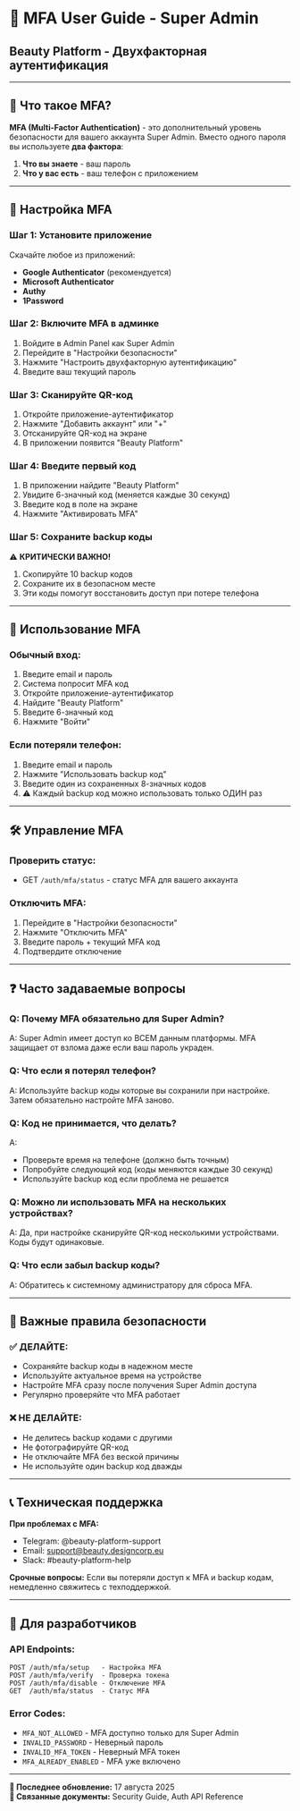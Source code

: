# 🔐 MFA User Guide - Super Admin
## Beauty Platform - Двухфакторная аутентификация

---

## 🎯 Что такое MFA?

**MFA (Multi-Factor Authentication)** - это дополнительный уровень безопасности для вашего аккаунта Super Admin. Вместо одного пароля вы используете **два фактора**:

1. **Что вы знаете** - ваш пароль
2. **Что у вас есть** - ваш телефон с приложением

---

## 📱 Настройка MFA

### **Шаг 1: Установите приложение**
Скачайте любое из приложений:
- **Google Authenticator** (рекомендуется)
- **Microsoft Authenticator**  
- **Authy**
- **1Password**

### **Шаг 2: Включите MFA в админке**
1. Войдите в Admin Panel как Super Admin
2. Перейдите в "Настройки безопасности"
3. Нажмите "Настроить двухфакторную аутентификацию"
4. Введите ваш текущий пароль

### **Шаг 3: Сканируйте QR-код**
1. Откройте приложение-аутентификатор
2. Нажмите "Добавить аккаунт" или "+"
3. Отсканируйте QR-код на экране
4. В приложении появится "Beauty Platform"

### **Шаг 4: Введите первый код**
1. В приложении найдите "Beauty Platform"
2. Увидите 6-значный код (меняется каждые 30 секунд)
3. Введите код в поле на экране
4. Нажмите "Активировать MFA"

### **Шаг 5: Сохраните backup коды**
⚠️ **КРИТИЧЕСКИ ВАЖНО!**
1. Скопируйте 10 backup кодов
2. Сохраните их в безопасном месте
3. Эти коды помогут восстановить доступ при потере телефона

---

## 🔑 Использование MFA

### **Обычный вход:**
1. Введите email и пароль
2. Система попросит MFA код
3. Откройте приложение-аутентификатор
4. Найдите "Beauty Platform"
5. Введите 6-значный код
6. Нажмите "Войти"

### **Если потеряли телефон:**
1. Введите email и пароль
2. Нажмите "Использовать backup код"
3. Введите один из сохраненных 8-значных кодов
4. ⚠️ Каждый backup код можно использовать только ОДИН раз

---

## 🛠️ Управление MFA

### **Проверить статус:**
- GET `/auth/mfa/status` - статус MFA для вашего аккаунта

### **Отключить MFA:**
1. Перейдите в "Настройки безопасности"
2. Нажмите "Отключить MFA"
3. Введите пароль + текущий MFA код
4. Подтвердите отключение

---

## ❓ Часто задаваемые вопросы

### **Q: Почему MFA обязательно для Super Admin?**
A: Super Admin имеет доступ ко ВСЕМ данным платформы. MFA защищает от взлома даже если ваш пароль украден.

### **Q: Что если я потерял телефон?**
A: Используйте backup коды которые вы сохранили при настройке. Затем обязательно настройте MFA заново.

### **Q: Код не принимается, что делать?**
A: 
- Проверьте время на телефоне (должно быть точным)
- Попробуйте следующий код (коды меняются каждые 30 секунд)
- Используйте backup код если проблема не решается

### **Q: Можно ли использовать MFA на нескольких устройствах?**
A: Да, при настройке сканируйте QR-код несколькими устройствами. Коды будут одинаковые.

### **Q: Что если забыл backup коды?**
A: Обратитесь к системному администратору для сброса MFA.

---

## 🚨 Важные правила безопасности

### **✅ ДЕЛАЙТЕ:**
- Сохраняйте backup коды в надежном месте
- Используйте актуальное время на устройстве
- Настройте MFA сразу после получения Super Admin доступа
- Регулярно проверяйте что MFA работает

### **❌ НЕ ДЕЛАЙТЕ:**
- Не делитесь backup кодами с другими
- Не фотографируйте QR-код
- Не отключайте MFA без веской причины
- Не используйте один backup код дважды

---

## 📞 Техническая поддержка

**При проблемах с MFA:**
- Telegram: @beauty-platform-support
- Email: support@beauty.designcorp.eu
- Slack: #beauty-platform-help

**Срочные вопросы:**
Если вы потеряли доступ к MFA и backup кодам, немедленно свяжитесь с техподдержкой.

---

## 🔧 Для разработчиков

### **API Endpoints:**
```
POST /auth/mfa/setup   - Настройка MFA
POST /auth/mfa/verify  - Проверка токена  
POST /auth/mfa/disable - Отключение MFA
GET  /auth/mfa/status  - Статус MFA
```

### **Error Codes:**
- `MFA_NOT_ALLOWED` - MFA доступно только для Super Admin
- `INVALID_PASSWORD` - Неверный пароль
- `INVALID_MFA_TOKEN` - Неверный MFA токен
- `MFA_ALREADY_ENABLED` - MFA уже включено

---

**📅 Последнее обновление:** 17 августа 2025  
**🔗 Связанные документы:** Security Guide, Auth API Reference